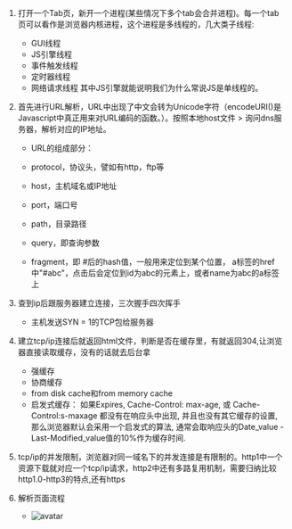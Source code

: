 1. 打开一个Tab页，新开一个进程(某些情况下多个tab会合并进程)。每一个tab页可以看作是浏览器内核进程，这个进程是多线程的，几大类子线程:
    - GUI线程
    - JS引擎线程
    - 事件触发线程
    - 定时器线程
    - 网络请求线程
其中JS引擎就能说明我们为什么常说JS是单线程的。

2. 首先进行URL解析，URL中出现了中文会转为Unicode字符（encodeURI()是Javascript中真正用来对URL编码的函数。）。按照本地host文件 > 询问dns服务器，解析对应的IP地址。
   - URL的组成部分：
   - protocol，协议头，譬如有http，ftp等

   - host，主机域名或IP地址

   - port，端口号

   - path，目录路径

   - query，即查询参数

   - fragment，即 #后的hash值，一般用来定位到某个位置， a标签的href中"#abc"，点击后会定位到id为abc的元素上，或者name为abc的a标签上
  
3. 查到ip后跟服务器建立连接，三次握手四次挥手
   - 主机发送SYN = 1的TCP包给服务器


4. 建立tcp/ip连接后就返回html文件，判断是否在缓存里，有就返回304,让浏览器直接读取缓存，没有的话就去后台拿
    - 强缓存
    - 协商缓存
    - from disk cache和from memory cache
    - 启发式缓存： 如果Expires, Cache-Control: max-age, 或 Cache-Control:s-maxage 都没有在响应头中出现, 并且也没有其它缓存的设置, 那么浏览器默认会采用一个启发式的算法, 通常会取响应头的Date_value - Last-Modified_value值的10%作为缓存时间.
5. tcp/ip的并发限制，浏览器对同一域名下的并发连接是有限制的。http1中一个资源下载就对应一个tcp/ip请求，http2中还有多路复用机制，需要归纳比较http1.0-http3的特点,还有https


6. 解析页面流程
   - ![avatar](https://mmbiz.qpic.cn/mmbiz_png/aVp1YC8UV0cd9OTY4K2QLZVZpkPy4vzKlicFpfcdxPEhnYe3dCFpu1auzwXKtXQaVvu29OrhDibpmIK6d36yMa2g/640?wx_fmt=png&tp=webp&wxfrom=5&wx_lazy=1&wx_co=1)